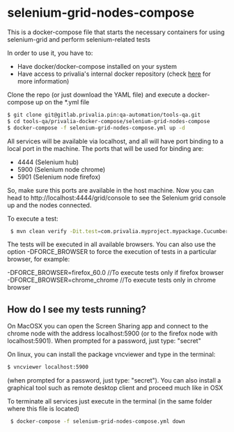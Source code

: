 # selenium-grid-nodes-compose

 This is a docker-compose file that starts the necessary containers for using selenium-grid and perform
 selenium-related tests

 In order to use it, you have to:

 - Have docker/docker-compose installed on your system 
 - Have access to privalia's internal docker repository (check [here](http://confluence.privalia.pin/display/DEV/Privalia+Docker+Register)
   for more information)


Clone the repo (or just download the YAML file) and execute a docker-compose up on the *.yml file

```sh
$ git clone git@gitlab.privalia.pin:qa-automation/tools-qa.git
$ cd tools-qa/privalia-docker-compose/selenium-grid-nodes-compose
$ docker-compose -f selenium-grid-nodes-compose.yml up -d
```

 All services will be available via localhost, and all will have port binding to a local port in the
 machine. The ports that will be used for binding are:

 * 4444 (Selenium hub)
 * 5900 (Selenium node chrome)
 * 5901 (Selenium node firefox)
 
 So, make sure this ports are available in the host machine. Now you can head to http://localhost:4444/grid/console  to see the Selenium grid console up and the nodes connected. 

To execute a test:

```sh
 $ mvn clean verify -Dit.test=com.privalia.myproject.mypackage.CucumberSeleniumIT -DSELENIUM_GRID=localhost:4444
```

 The tests will be executed in all available browsers. You can also use the option -DFORCE_BROWSER to force the execution of tests in a particular browser, for example: 

  -DFORCE_BROWSER=firefox_60.0 		//To execute tests only if firefox browser
  -DFORCE_BROWSER=chrome_chrome  //To execute tests only in chrome browser

 

## How do I see my tests running?

 On MacOSX you can open the Screen Sharing app and connect to the chrome node with the address localhost:5900 (or to the firefox node with localhost:5901). When prompted for a password, just type: "secret"
 
 On linux, you can install the package vncviewer and type in the terminal: 

```sh
$ vncviewer localhost:5900 
```

 (when prompted for a password, just type: "secret"). You can also install a graphical tool such as remote
 desktop client and proceed much like in OSX

 To terminate all services just execute in the terminal (in the same folder where this file is located)

```sh
 $ docker-compose -f selenium-grid-nodes-compose.yml down
```